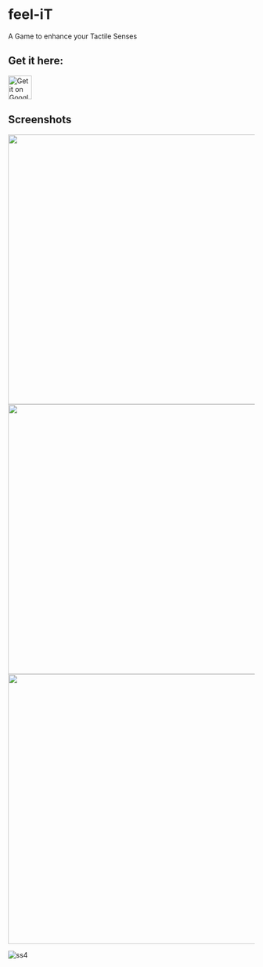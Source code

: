 # feel-iT
A Game to enhance your Tactile Senses

## Get it here:

<a href='https://play.google.com/store/apps/details?id=com.arjunsinha.feel_it' target='_blank'><img alt='Get it on Google Play' src='https://github.com/vintage/party_flutter/blob/master/screenshots/google_play.png' height='48px'/></a>

## Screenshots

<img src="https://play-lh.googleusercontent.com/yD39Hxt8Ad2hwXPq-PGFeeFkhSfY0JCLGAYg-hw76stISg7ed_wIIKaTsN7VZy6j25Q=w1536-h731-rw" height="550"/> <img src="https://play-lh.googleusercontent.com/w4Nj24KnMklL7ntZ_YlZED9QP7Fu9r8iaWq2x2LfVwaa1qhxIxW8OpmrX1FhExektg=w1536-h731-rw" height="550"/> <img src="https://play-lh.googleusercontent.com/T3ZlvgCM5VD4fNDVEmkCgByQd9S3g4EWvlc-HaC1dkDYDYfsgJX8KrIWro91bEO_2xE=w1536-h731-rw" height="550"/>

![ss4](https://play-lh.googleusercontent.com/xaHNtl4GXJ0-cMxGslqgj9TIhbDo9Hg4MvUmBIWYYK3SZZxBkMMb0QMsExsePbcViw=w1536-h731-rw)
